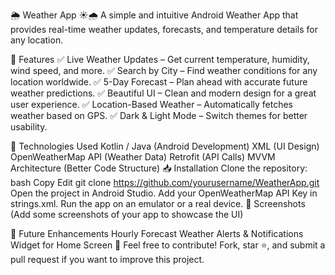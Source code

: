🌦️ Weather App ☀️🌧️
A simple and intuitive Android Weather App that provides real-time weather updates, forecasts, and temperature details for any location.

📌 Features
✅ Live Weather Updates – Get current temperature, humidity, wind speed, and more.
✅ Search by City – Find weather conditions for any location worldwide.
✅ 5-Day Forecast – Plan ahead with accurate future weather predictions.
✅ Beautiful UI – Clean and modern design for a great user experience.
✅ Location-Based Weather – Automatically fetches weather based on GPS.
✅ Dark & Light Mode – Switch themes for better usability.

🔧 Technologies Used
Kotlin / Java (Android Development)
XML (UI Design)
OpenWeatherMap API (Weather Data)
Retrofit (API Calls)
MVVM Architecture (Better Code Structure)
📥 Installation
Clone the repository:
bash
Copy
Edit
git clone https://github.com/yourusername/WeatherApp.git
Open the project in Android Studio.
Add your OpenWeatherMap API Key in strings.xml.
Run the app on an emulator or a real device.
📸 Screenshots
(Add some screenshots of your app to showcase the UI)

🚀 Future Enhancements
 Hourly Forecast
 Weather Alerts & Notifications
 Widget for Home Screen
📌 Feel free to contribute! Fork, star ⭐, and submit a pull request if you want to improve this project.
